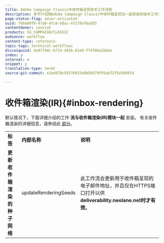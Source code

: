 ```yaml
---
title: Adobe Campaign Classic中收件箱呈现技术工作流程
description: 本节介绍随Adobe Campaign Classic中收件箱呈现包一起安装的技术工作流程。
page-status-flag: never-activated
uuid: f60a09f0-47a0-4fc0-b0ac-47178af6ad55
contentOwner: sauviat
products: SG_CAMPAIGN/CLASSIC
audience: workflow
content-type: reference
topic-tags: technical-workflows
discoiquuid: da0779dc-b734-483b-81e9-ff4706a2b6de
index: y
internal: n
snippet: y
translation-type: tm+mt
source-git-commit: e1bd878c45576932e085b579f91eb72f5d36d6fd

---
```



# 收件箱渲染(IR){#inbox-rendering}

默认情况下，下面详细介绍的工作 **流与收件箱渲染(IR)模块一起** 安装。 有关收件箱渲染的详细信息，请参阅此 [部分](../../delivery/using/inbox-rendering.md)。

<table> 
 <tbody> 
  <tr> 
   <td> <strong>标签</strong><br /> </td> 
   <td> <strong>内部名称</strong><br /> </td> 
   <td> <strong>说明</strong><br /> </td> 
  </tr> 
  <tr> 
   <td> <strong>更新收件箱渲染的种子网络</strong><br /> </td> 
   <td> <span class="uicontrol">updateRenderingSeeds</span><br /> </td> 
   <td> 此工作流会更新用于收件箱呈现的电子邮件地址，并且仅在HTTPS端口打开以供 <strong>deliverability.neolane.net时才有效</strong>。<br /> </td> 
  </tr> 
 </tbody> 
</table>

